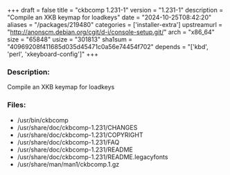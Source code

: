 +++
draft = false
title = "ckbcomp 1.231-1"
version = "1.231-1"
description = "Compile an XKB keymap for loadkeys"
date = "2024-10-25T08:42:20"
aliases = "/packages/219480"
categories = ['installer-extra']
upstreamurl = "http://anonscm.debian.org/cgit/d-i/console-setup.git/"
arch = "x86_64"
size = "65848"
usize = "301813"
sha1sum = "40969208f411685d035d45471c0a56e74454f702"
depends = "['kbd', 'perl', 'xkeyboard-config']"
+++
### Description: 
Compile an XKB keymap for loadkeys

### Files: 
* /usr/bin/ckbcomp
* /usr/share/doc/ckbcomp-1.231/CHANGES
* /usr/share/doc/ckbcomp-1.231/COPYRIGHT
* /usr/share/doc/ckbcomp-1.231/FAQ
* /usr/share/doc/ckbcomp-1.231/README
* /usr/share/doc/ckbcomp-1.231/README.legacyfonts
* /usr/share/man/man1/ckbcomp.1.gz
